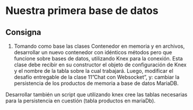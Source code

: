 # Nuestra primera base de datos
## Consigna
1. Tomando como base las clases Contenedor en memoria y en archivos, desarrollar un nuevo contenedor con idénticos métodos pero que funcione sobre bases de datos, utilizando Knex para la conexión. Esta clase debe recibir en su constructor el objeto de configuración de Knex y el nombre de la tabla sobre la cual trabajará. Luego, modificar el desafío entregable de la clase 11”Chat con Websocket”, y:
cambiar la persistencia de los productos de memoria a base de datos MariaDB.

Desarrollar también un script que utilizando knex cree las tablas necesarias para la persistencia en cuestión (tabla productos en mariaDb).
